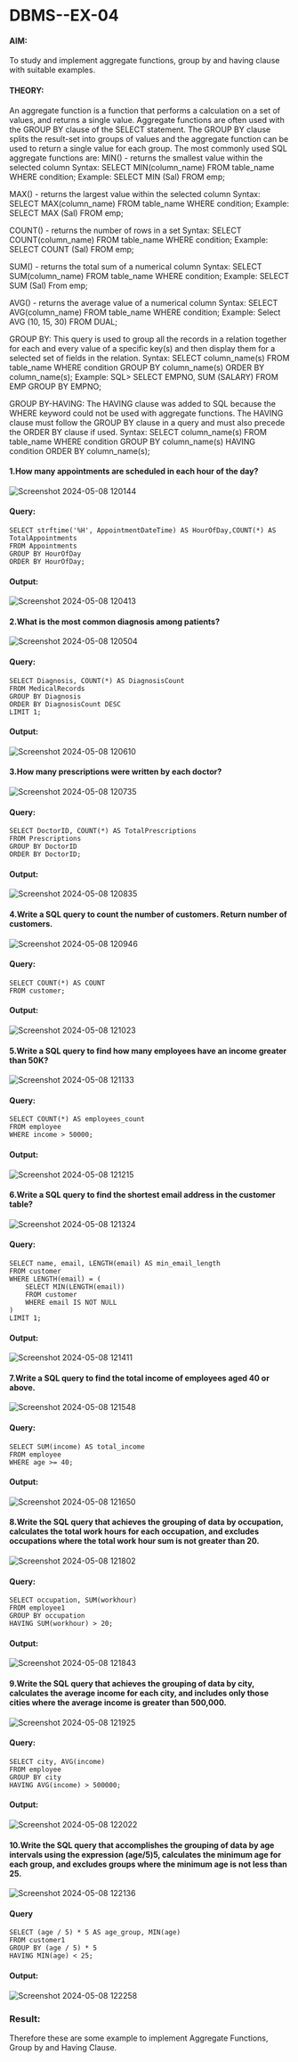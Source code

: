 # DBMS--EX-04
#### AIM: 
To study and implement aggregate functions, group by and having clause with suitable examples.

#### THEORY:
An aggregate function is a function that performs a calculation on a set of values, and returns a single value.
Aggregate functions are often used with the GROUP BY clause of the SELECT statement. The GROUP BY clause splits the result-set into groups of values and the aggregate function can be used to return a single value for each group.
The most commonly used SQL aggregate functions are:
MIN() - returns the smallest value within the selected column
Syntax: 
SELECT MIN(column_name)
FROM table_name
WHERE condition;
Example: SELECT MIN (Sal) FROM emp;


MAX() - returns the largest value within the selected column
Syntax: 
SELECT MAX(column_name)
FROM table_name
WHERE condition;
Example: SELECT MAX (Sal) FROM emp;


COUNT() - returns the number of rows in a set
Syntax: 
SELECT COUNT(column_name)
FROM table_name
WHERE condition; 
Example: SELECT COUNT (Sal) FROM emp;


SUM() - returns the total sum of a numerical column
Syntax: 
SELECT SUM(column_name)
FROM table_name
WHERE condition;
Example: SELECT SUM (Sal) From emp;


AVG() - returns the average value of a numerical column
	Syntax: 
	SELECT AVG(column_name)
FROM table_name
WHERE condition;
	Example: Select AVG (10, 15, 30) FROM DUAL; 




GROUP BY: This query is used to group all the records in a relation together for each and every value of a specific key(s) and then display them for a selected set of fields in the relation. 
Syntax: 
SELECT column_name(s)
FROM table_name
WHERE condition
GROUP BY column_name(s)
ORDER BY column_name(s);
Example: SQL> SELECT EMPNO, SUM (SALARY) FROM EMP GROUP BY EMPNO; 


GROUP BY-HAVING: The HAVING clause was added to SQL because the WHERE keyword could not be used with aggregate functions. The HAVING clause must follow the GROUP BY clause in a query and must also precede the ORDER BY clause if used. 
Syntax: 
SELECT column_name(s)
FROM table_name
WHERE condition
GROUP BY column_name(s)
HAVING condition
ORDER BY column_name(s);

#### 1.How many appointments are scheduled in each hour of the day?
![Screenshot 2024-05-08 120144](https://github.com/syedmokthiyar/DBMS--EX-04/assets/118787294/77501ba9-46ff-4df4-9705-d00ca1977406)
#### Query:
```
SELECT strftime('%H', AppointmentDateTime) AS HourOfDay,COUNT(*) AS TotalAppointments
FROM Appointments
GROUP BY HourOfDay
ORDER BY HourOfDay;
```
#### Output:
![Screenshot 2024-05-08 120413](https://github.com/syedmokthiyar/DBMS--EX-04/assets/118787294/dec7fdfd-eff3-4b3e-be82-ec410c97b44c)
#### 2.What is the most common diagnosis among patients?
![Screenshot 2024-05-08 120504](https://github.com/syedmokthiyar/DBMS--EX-04/assets/118787294/aaf75845-0faf-477d-ac9d-f3baace6c063)
#### Query:
```
SELECT Diagnosis, COUNT(*) AS DiagnosisCount
FROM MedicalRecords
GROUP BY Diagnosis
ORDER BY DiagnosisCount DESC
LIMIT 1;
```
#### Output:
![Screenshot 2024-05-08 120610](https://github.com/syedmokthiyar/DBMS--EX-04/assets/118787294/5a492576-a7c4-43f1-9fc6-32fc06a96256)
#### 3.How many prescriptions were written by each doctor?
![Screenshot 2024-05-08 120735](https://github.com/syedmokthiyar/DBMS--EX-04/assets/118787294/5e4429bf-bccb-483d-bd8f-c2a022f01105)
#### Query:
```
SELECT DoctorID, COUNT(*) AS TotalPrescriptions
FROM Prescriptions
GROUP BY DoctorID
ORDER BY DoctorID;
```
#### Output:
![Screenshot 2024-05-08 120835](https://github.com/syedmokthiyar/DBMS--EX-04/assets/118787294/d7780d23-f23d-4b80-901e-68efd814c0d5)

#### 4.Write a SQL query to count the number of customers. Return number of customers.
![Screenshot 2024-05-08 120946](https://github.com/syedmokthiyar/DBMS--EX-04/assets/118787294/f4918e83-7af5-4202-bc2d-684054fd3440)
#### Query:
```
SELECT COUNT(*) AS COUNT
FROM customer;
```
#### Output:
![Screenshot 2024-05-08 121023](https://github.com/syedmokthiyar/DBMS--EX-04/assets/118787294/7b486388-ba14-4872-92f9-30967c135581)
#### 5.Write a SQL query to find how many employees have an income greater than 50K?
![Screenshot 2024-05-08 121133](https://github.com/syedmokthiyar/DBMS--EX-04/assets/118787294/8a095a21-39d6-4446-97fa-4039b0f460a1)
#### Query:
```
SELECT COUNT(*) AS employees_count
FROM employee
WHERE income > 50000;
```
#### Output:
![Screenshot 2024-05-08 121215](https://github.com/syedmokthiyar/DBMS--EX-04/assets/118787294/179c746c-291d-44dd-84d1-6b07d256a936)
#### 6.Write a SQL query to find the shortest email address in the customer table?
![Screenshot 2024-05-08 121324](https://github.com/syedmokthiyar/DBMS--EX-04/assets/118787294/4e6c4a2b-3218-4ebd-b6d0-443441ccd49f)
#### Query:
```
SELECT name, email, LENGTH(email) AS min_email_length
FROM customer
WHERE LENGTH(email) = (
    SELECT MIN(LENGTH(email))
    FROM customer
    WHERE email IS NOT NULL
)
LIMIT 1;
```
#### Output:
![Screenshot 2024-05-08 121411](https://github.com/syedmokthiyar/DBMS--EX-04/assets/118787294/ed67e5b1-d0bf-4f64-88ef-ec7e5df53da4)
#### 7.Write a SQL query to find the total income of employees aged 40 or above.
![Screenshot 2024-05-08 121548](https://github.com/syedmokthiyar/DBMS--EX-04/assets/118787294/72275e2c-5d08-4632-947d-ba82e31914ee)
#### Query:
```
SELECT SUM(income) AS total_income
FROM employee
WHERE age >= 40;
```
#### Output:
![Screenshot 2024-05-08 121650](https://github.com/syedmokthiyar/DBMS--EX-04/assets/118787294/39b7b6af-ad43-44d8-8b9d-a023b4f466b4)

#### 8.Write the SQL query that achieves the grouping of data by occupation, calculates the total work hours for each occupation, and excludes occupations where the total work hour sum is not greater than 20.
![Screenshot 2024-05-08 121802](https://github.com/syedmokthiyar/DBMS--EX-04/assets/118787294/80afb7f6-9015-4397-8753-f8371fe763e1)
#### Query:
```
SELECT occupation, SUM(workhour)
FROM employee1
GROUP BY occupation
HAVING SUM(workhour) > 20;
```
#### Output:
![Screenshot 2024-05-08 121843](https://github.com/syedmokthiyar/DBMS--EX-04/assets/118787294/93a08282-9dce-422a-9ab0-59e58a2a85f2)
#### 9.Write the SQL query that achieves the grouping of data by city, calculates the average income for each city, and includes only those cities where the average income is greater than 500,000.
![Screenshot 2024-05-08 121925](https://github.com/syedmokthiyar/DBMS--EX-04/assets/118787294/301b9e1c-ddab-47ef-a383-89478ee31371)
#### Query:
```
SELECT city, AVG(income)
FROM employee
GROUP BY city
HAVING AVG(income) > 500000;
```
#### Output:
![Screenshot 2024-05-08 122022](https://github.com/syedmokthiyar/DBMS--EX-04/assets/118787294/7dd47d2f-14b5-4dc6-b05d-63db24884c73)
#### 10.Write the SQL query that accomplishes the grouping of data by age intervals using the expression (age/5)5, calculates the minimum age for each group, and excludes groups where the minimum age is not less than 25.
![Screenshot 2024-05-08 122136](https://github.com/syedmokthiyar/DBMS--EX-04/assets/118787294/f4a49980-bddc-40e2-9b30-99c0c5a9b018)
#### Query
```
SELECT (age / 5) * 5 AS age_group, MIN(age)
FROM customer1
GROUP BY (age / 5) * 5
HAVING MIN(age) < 25;
```
#### Output:
![Screenshot 2024-05-08 122258](https://github.com/syedmokthiyar/DBMS--EX-04/assets/118787294/435fc5d8-a27c-4859-bc64-dc561a088b28)
### Result:
Therefore these are some example to implement Aggregate Functions, Group by and Having Clause.

